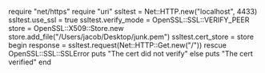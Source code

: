 require "net/https"
require "uri"
ssltest = Net::HTTP.new("localhost", 4433)
ssltest.use_ssl = true
ssltest.verify_mode = OpenSSL::SSL::VERIFY_PEER
store = OpenSSL::X509::Store.new
store.add_file("/Users/jacob/Desktop/junk.pem")
ssltest.cert_store = store
begin 
	response = ssltest.request(Net::HTTP::Get.new("/"))
rescue OpenSSL::SSL::SSLError 
	puts "The cert did not verify"
else 
	puts "The cert verified"
end